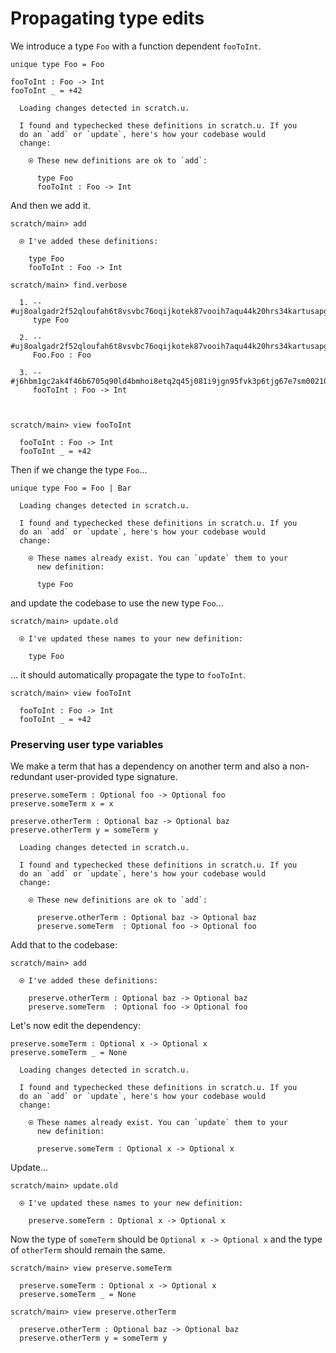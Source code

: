 # Propagating type edits

We introduce a type `Foo` with a function dependent `fooToInt`.

``` unison
unique type Foo = Foo

fooToInt : Foo -> Int
fooToInt _ = +42
```

``` ucm
  Loading changes detected in scratch.u.

  I found and typechecked these definitions in scratch.u. If you
  do an `add` or `update`, here's how your codebase would
  change:
  
    ⍟ These new definitions are ok to `add`:
    
      type Foo
      fooToInt : Foo -> Int

```

And then we add it.

``` ucm
scratch/main> add

  ⍟ I've added these definitions:
  
    type Foo
    fooToInt : Foo -> Int

scratch/main> find.verbose

  1. -- #uj8oalgadr2f52qloufah6t8vsvbc76oqijkotek87vooih7aqu44k20hrs34kartusapghp4jmfv6g1409peklv3r6a527qpk52soo
     type Foo
     
  2. -- #uj8oalgadr2f52qloufah6t8vsvbc76oqijkotek87vooih7aqu44k20hrs34kartusapghp4jmfv6g1409peklv3r6a527qpk52soo#0
     Foo.Foo : Foo
     
  3. -- #j6hbm1gc2ak4f46b6705q90ld4bmhoi8etq2q45j081i9jgn95fvk3p6tjg67e7sm0021035i8qikmk4p6k845l5d00u26cos5731to
     fooToInt : Foo -> Int
     
  

scratch/main> view fooToInt

  fooToInt : Foo -> Int
  fooToInt _ = +42

```

Then if we change the type `Foo`...

``` unison
unique type Foo = Foo | Bar
```

``` ucm
  Loading changes detected in scratch.u.

  I found and typechecked these definitions in scratch.u. If you
  do an `add` or `update`, here's how your codebase would
  change:
  
    ⍟ These names already exist. You can `update` them to your
      new definition:
    
      type Foo

```

and update the codebase to use the new type `Foo`...

``` ucm
scratch/main> update.old

  ⍟ I've updated these names to your new definition:
  
    type Foo

```

... it should automatically propagate the type to `fooToInt`.

``` ucm
scratch/main> view fooToInt

  fooToInt : Foo -> Int
  fooToInt _ = +42

```

### Preserving user type variables

We make a term that has a dependency on another term and also a non-redundant
user-provided type signature.

``` unison
preserve.someTerm : Optional foo -> Optional foo
preserve.someTerm x = x

preserve.otherTerm : Optional baz -> Optional baz
preserve.otherTerm y = someTerm y
```

``` ucm
  Loading changes detected in scratch.u.

  I found and typechecked these definitions in scratch.u. If you
  do an `add` or `update`, here's how your codebase would
  change:
  
    ⍟ These new definitions are ok to `add`:
    
      preserve.otherTerm : Optional baz -> Optional baz
      preserve.someTerm  : Optional foo -> Optional foo

```

Add that to the codebase:

``` ucm
scratch/main> add

  ⍟ I've added these definitions:
  
    preserve.otherTerm : Optional baz -> Optional baz
    preserve.someTerm  : Optional foo -> Optional foo

```

Let's now edit the dependency:

``` unison
preserve.someTerm : Optional x -> Optional x
preserve.someTerm _ = None
```

``` ucm
  Loading changes detected in scratch.u.

  I found and typechecked these definitions in scratch.u. If you
  do an `add` or `update`, here's how your codebase would
  change:
  
    ⍟ These names already exist. You can `update` them to your
      new definition:
    
      preserve.someTerm : Optional x -> Optional x

```

Update...

``` ucm
scratch/main> update.old

  ⍟ I've updated these names to your new definition:
  
    preserve.someTerm : Optional x -> Optional x

```

Now the type of `someTerm` should be `Optional x -> Optional x` and the
type of `otherTerm` should remain the same.

``` ucm
scratch/main> view preserve.someTerm

  preserve.someTerm : Optional x -> Optional x
  preserve.someTerm _ = None

scratch/main> view preserve.otherTerm

  preserve.otherTerm : Optional baz -> Optional baz
  preserve.otherTerm y = someTerm y

```
